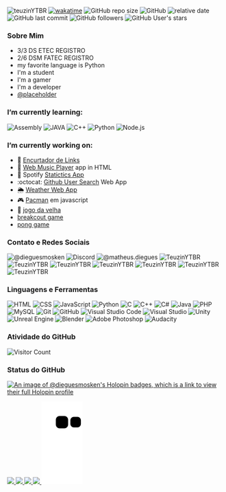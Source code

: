 ![teuzinYTBR](https://img.shields.io/badge/Teuzinytbr-TeuzinYTBR-purple) 
[![wakatime](https://wakatime.com/badge/user/31c8cd4b-9191-483c-b3b6-c1c3a6f23a70.svg?style=flat)](https://wakatime.com/@31c8cd4b-9191-483c-b3b6-c1c3a6f23a70)
![GitHub repo size](https://img.shields.io/github/repo-size/dieguesmosken/dieguesmosken.github.io?label=Portfolio%20File%20Size&logo=Tamanho%20do%20Portfolio) 
![GitHub](https://img.shields.io/github/license/dieguesmosken/hippotec-1) ![relative date]( https://img.shields.io/date/1029426600?label=I%20was%20born)
![GitHub last commit](https://img.shields.io/github/last-commit/dieguesmosken/dieguesmosken.github.io?label=Last%20Commit)
![GitHub followers](https://img.shields.io/github/followers/dieguesmosken?label=Followers&logo=Followers)
![GitHub User's stars](https://img.shields.io/github/stars/dieguesmosken)


### Sobre Mim 
- 3/3 DS ETEC REGISTRO
- 2/6 DSM FATEC REGISTRO
- my favorite language is Python
- I'm a student
- I'm a gamer
- I'm a developer
- [@placeholder](https://github.com/placeholder)




### I’m currently learning:
![Assembly](https://img.shields.io/badge/-Assembly-black?style=flat-square&logo=AssemblyScript)
![JAVA](https://img.shields.io/badge/-C%23-black?style=flat-square&logo=c-sharp)
![C++](https://img.shields.io/badge/-Java-black?style=flat-square&logo=Java8)
![Python](https://img.shields.io/badge/-Python-black?style=flat-square&logo=Python)
![Node.js](https://img.shields.io/badge/-Node.js-black?style=flat-square&logo=node.js)




### I’m currently working on:
- 🔗 [Encurtador de Links](https://dieguesmosken.github.io/redirect/)
- 🎵 [Web Music Player](https://dieguesmosken.github.io/WebAppsHTML/Apps/Reprodutor%20de%20musica/Reprodutor%201/index.html) app in HTML
- 🎹 Spotify [Statictics App](https://dieguesmosken.github.io/WebAppsHTML/Apps/SpotifyAppApi/index.html)
- :octocat: [Github User Search](https://dieguesmosken.github.io/WebAppsHTML/Apps/githubUserSearch/index.html) Web App
- 🌦️ [Weather Web App](https://dieguesmosken.github.io/WeatherApp/index.html)
- 🎮 [Pacman](https://dieguesmosken.github.io/WebAppsHTML/Web_Games/PACMAN-JS/index.html) em javascript
- 🎲 [jogo da velha](https://dieguesmosken.github.io/WebAppsHTML/Web_Games/TicTacToe/index.html)
- [breakcout game](https://dieguesmosken.github.io/WebAppsHTML/Web_Games/Breakout%20Game/index.html)
- [pong game](https://dieguesmosken.github.io/WebAppsHTML/Web_Games/Pong%20Game/index.html)



### Contato e Redes Sociais
![@dieguesmosken](https://img.shields.io/badge/Gmail-dmosken2015%40gmail.com-red?style=flat-square&logo=gmail&logoColor=white)
![Discord](https://img.shields.io/badge/Discord-TeuzinYTBR%235991-purple?style=flat-square&logo=discord&logoColor=white)
![@matheus.diegues](https://img.shields.io/badge/Instagram-@matheus.diegues-g?style=flat-square&logo=instagram&logoColor=white)
![TeuzinYTBR](https://img.shields.io/badge/YouTube-TeuzinYTBR-red?style=flat-square&logo=youtube&logoColor=white)
![TeuzinYTBR](https://img.shields.io/badge/Twitch-TeuzinYTBR-purple?style=flat-square&logo=twitch&logoColor=white)
![TeuzinYTBR](https://img.shields.io/badge/Whatsapp-(13)997121709-green?style=flat-square&logo=whatsapp&logoColor=white)
![TeuzinYTBR](https://img.shields.io/badge/Telegram-@dieguesmosken-blue?style=flat-square&logo=telegram&logoColor=white)
![TeuzinYTBR](https://img.shields.io/badge/Dev.to-dieguesmosken-black?style=flat-square&logo=dev.to&logoColor=white)
![TeuzinYTBR](https://img.shields.io/badge/Reddit-dieguesmosken-orange?style=flat-square&logo=reddit&logoColor=white)
![TeuzinYTBR](https://img.shields.io/badge/Steam-matheusmosken42-yellow?style=flat-square&logo=steam&logoColor=white)



### Linguagens e Ferramentas
![HTML](https://img.shields.io/badge/-HTML-black?style=flat-square&logo=html5)
![CSS](https://img.shields.io/badge/-CSS-black?style=flat-square&logo=css3)
![JavaScript](https://img.shields.io/badge/-JavaScript-black?style=flat-square&logo=javascript)
![Python](https://img.shields.io/badge/-Python-black?style=flat-square&logo=Python)
![C](https://img.shields.io/badge/-C-black?style=flat-square&logo=c)
![C++](https://img.shields.io/badge/-C++-black?style=flat-square&logo=c%2b%2b)
![C#](https://img.shields.io/badge/-C%23-black?style=flat-square&logo=c-sharp)
![Java](https://img.shields.io/badge/-Java-black?style=flat-square&logo=java)
![PHP](https://img.shields.io/badge/-PHP-black?style=flat-square&logo=php)
![MySQL](https://img.shields.io/badge/-MySQL-black?style=flat-square&logo=mysql)
![Git](https://img.shields.io/badge/-Git-black?style=flat-square&logo=git)
![GitHub](https://img.shields.io/badge/-GitHub-black?style=flat-square&logo=github)
![Visual Studio Code](https://img.shields.io/badge/-Visual%20Studio%20Code-black?style=flat-square&logo=visual-studio-code&logoColor=007ACC)
![Visual Studio](https://img.shields.io/badge/-Visual%20Studio-black?style=flat-square&logo=visual-studio&logoColor=7C10FF)
![Unity](https://img.shields.io/badge/-Unity-black?style=flat-square&logo=unity)
![Unreal Engine](https://img.shields.io/badge/-Unreal%20Engine-black?style=flat-square&logo=unreal-engine)
![Blender](https://img.shields.io/badge/-Blender-black?style=flat-square&logo=blender)
![Adobe Photoshop](https://img.shields.io/badge/-Adobe%20Photoshop-black?style=flat-square&logo=adobe-photoshop)
![Audacity](https://img.shields.io/badge/-Audacity-black?style=flat-square&logo=audacity)

### Atividade do GitHub
![Visitor Count](https://profile-counter.glitch.me/dieguesmosken/count.svg)<br>



### Status do GitHub


<!--
**dieguesmosken/dieguesmosken** is a ✨ _special_ ✨ repository because its `README.md` (this file) appears on your GitHub profile.

Here are some ideas to get you started:

🔭 I’m currently working on my portifolio
- 🌱 I’m currently learning ...
- 👯 I’m looking to collaborate on ...
- 🤔 I’m looking for help with ...
- 💬 Ask me about ...
- 📫 How to reach me: ...
- 😄 Pronouns: ...
- ⚡ Fun fact: ...
-->
[![An image of @dieguesmosken's Holopin badges, which is a link to view their full Holopin profile](https://holopin.me/dieguesmosken)](https://holopin.io/@dieguesmosken)

<div id="githubstat">
    <a href="https://dieguesmosken.github.io" target="_blank" style="text-align: center;">
      <img height="180em" src="https://github-readme-stats.vercel.app/api?username=dieguesmosken&show_icons=true&theme=dark&include_all_commits=true&count_private=true" />
    </a>
    <a href="https://dieguesmosken.github.io" target="_blank" style="text-align: center;">
      <img height="180em" src="https://github-readme-stats.vercel.app/api/top-langs/?username=dieguesmosken&layout=compact&theme=dark&langs_count=10" />
    </a>
    <a href="https://dieguesmosken.github.io" target="_blank" style="text-align: center;">
      <img height="180em" src="https://streak-stats.demolab.com?user=dieguesmosken&theme=dark&border_radius=5&locale=pt_BR&mode=weekly" />
    </a>
    <a href="https://dieguesmosken.github.io" target="_blank" style="text-align: center;">
      <img height="180em" src="https://github-readme-stats.vercel.app/api/wakatime?username=dieguesmosken&theme=dark&layout=compact" />
    </a>
    <img  src="https://github.com/dieguesmosken/dieguesmosken/blob/output/github-contribution-grid-snake.svg" />
</div> 
